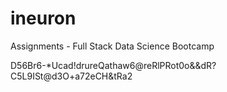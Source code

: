 # ineuron
Assignments - Full Stack Data Science Bootcamp


D56Br6-*Ucad!drureQathaw6@reRlPRot0o&&dR?C5L9ISt@d3O+a72eCH&tRa2
